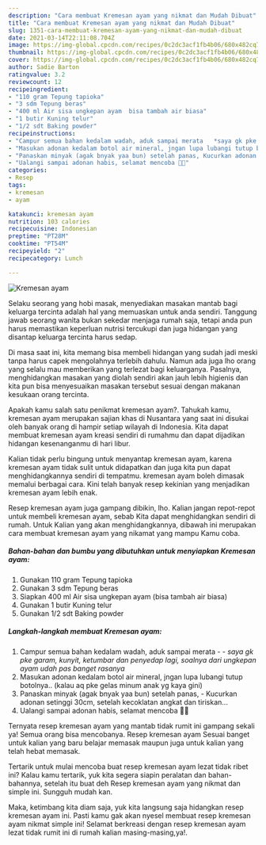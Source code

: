 ```yaml
---
description: "Cara membuat Kremesan ayam yang nikmat dan Mudah Dibuat"
title: "Cara membuat Kremesan ayam yang nikmat dan Mudah Dibuat"
slug: 1351-cara-membuat-kremesan-ayam-yang-nikmat-dan-mudah-dibuat
date: 2021-03-14T22:11:08.704Z
image: https://img-global.cpcdn.com/recipes/0c2dc3acf1fb4b06/680x482cq70/kremesan-ayam-foto-resep-utama.jpg
thumbnail: https://img-global.cpcdn.com/recipes/0c2dc3acf1fb4b06/680x482cq70/kremesan-ayam-foto-resep-utama.jpg
cover: https://img-global.cpcdn.com/recipes/0c2dc3acf1fb4b06/680x482cq70/kremesan-ayam-foto-resep-utama.jpg
author: Sadie Barton
ratingvalue: 3.2
reviewcount: 12
recipeingredient:
- "110 gram Tepung tapioka"
- "3 sdm Tepung beras"
- "400 ml Air sisa ungkepan ayam  bisa tambah air biasa"
- "1 butir Kuning telur"
- "1/2 sdt Baking powder"
recipeinstructions:
- "Campur semua bahan kedalam wadah, aduk sampai merata   *saya gk pke garam, kunyit, ketumbar dan penyedap lagi, soalnya dari ungkepan ayam udah pas banget rasanya*"
- "Masukan adonan kedalam botol air mineral, jngan lupa lubangi tutup botolnya.. (kalau aq pke gelas minum anak yg kaya gini)"
- "Panaskan minyak (agak bnyak yaa bun) setelah panas, Kucurkan adonan setinggi 30cm, setelah kecoklatan angkat dan tiriskan..."
- "Ualangi sampai adonan habis, selamat mencoba 🤗🤗"
categories:
- Resep
tags:
- kremesan
- ayam

katakunci: kremesan ayam 
nutrition: 103 calories
recipecuisine: Indonesian
preptime: "PT28M"
cooktime: "PT54M"
recipeyield: "2"
recipecategory: Lunch

---
```



![Kremesan ayam](https://img-global.cpcdn.com/recipes/0c2dc3acf1fb4b06/680x482cq70/kremesan-ayam-foto-resep-utama.jpg)

Selaku seorang yang hobi masak, menyediakan masakan mantab bagi keluarga tercinta adalah hal yang memuaskan untuk anda sendiri. Tanggung jawab seorang  wanita bukan sekedar menjaga rumah saja, tetapi anda pun harus memastikan keperluan nutrisi tercukupi dan juga hidangan yang disantap keluarga tercinta harus sedap.

Di masa  saat ini, kita memang bisa membeli hidangan yang sudah jadi meski tanpa harus capek mengolahnya terlebih dahulu. Namun ada juga lho orang yang selalu mau memberikan yang terlezat bagi keluarganya. Pasalnya, menghidangkan masakan yang diolah sendiri akan jauh lebih higienis dan kita pun bisa menyesuaikan masakan tersebut sesuai dengan makanan kesukaan orang tercinta. 



Apakah kamu salah satu penikmat kremesan ayam?. Tahukah kamu, kremesan ayam merupakan sajian khas di Nusantara yang saat ini disukai oleh banyak orang di hampir setiap wilayah di Indonesia. Kita dapat membuat kremesan ayam kreasi sendiri di rumahmu dan dapat dijadikan hidangan kesenanganmu di hari libur.

Kalian tidak perlu bingung untuk menyantap kremesan ayam, karena kremesan ayam tidak sulit untuk didapatkan dan juga kita pun dapat menghidangkannya sendiri di tempatmu. kremesan ayam boleh dimasak memalui berbagai cara. Kini telah banyak resep kekinian yang menjadikan kremesan ayam lebih enak.

Resep kremesan ayam juga gampang dibikin, lho. Kalian jangan repot-repot untuk membeli kremesan ayam, sebab Kita dapat menghidangkan sendiri di rumah. Untuk Kalian yang akan menghidangkannya, dibawah ini merupakan cara membuat kremesan ayam yang nikamat yang mampu Kamu coba.

<!--inarticleads1-->

##### Bahan-bahan dan bumbu yang dibutuhkan untuk menyiapkan Kremesan ayam:

1. Gunakan 110 gram Tepung tapioka
1. Gunakan 3 sdm Tepung beras
1. Siapkan 400 ml Air sisa ungkepan ayam  (bisa tambah air biasa)
1. Gunakan 1 butir Kuning telur
1. Gunakan 1/2 sdt Baking powder




<!--inarticleads2-->

##### Langkah-langkah membuat Kremesan ayam:

1. Campur semua bahan kedalam wadah, aduk sampai merata  -  - *saya gk pke garam, kunyit, ketumbar dan penyedap lagi, soalnya dari ungkepan ayam udah pas banget rasanya*
1. Masukan adonan kedalam botol air mineral, jngan lupa lubangi tutup botolnya.. (kalau aq pke gelas minum anak yg kaya gini)
1. Panaskan minyak (agak bnyak yaa bun) setelah panas, - Kucurkan adonan setinggi 30cm, setelah kecoklatan angkat dan tiriskan...
1. Ualangi sampai adonan habis, selamat mencoba 🤗🤗




Ternyata resep kremesan ayam yang mantab tidak rumit ini gampang sekali ya! Semua orang bisa mencobanya. Resep kremesan ayam Sesuai banget untuk kalian yang baru belajar memasak maupun juga untuk kalian yang telah hebat memasak.

Tertarik untuk mulai mencoba buat resep kremesan ayam lezat tidak ribet ini? Kalau kamu tertarik, yuk kita segera siapin peralatan dan bahan-bahannya, setelah itu buat deh Resep kremesan ayam yang nikmat dan simple ini. Sungguh mudah kan. 

Maka, ketimbang kita diam saja, yuk kita langsung saja hidangkan resep kremesan ayam ini. Pasti kamu gak akan nyesel membuat resep kremesan ayam nikmat simple ini! Selamat berkreasi dengan resep kremesan ayam lezat tidak rumit ini di rumah kalian masing-masing,ya!.

